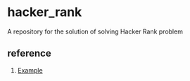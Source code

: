 # hacker_rank

A repository for the solution of solving Hacker Rank problem

## reference

1. [Example](https://gist.github.com/queky18/78a91f170222f0937e8d80a87668a8e0)
